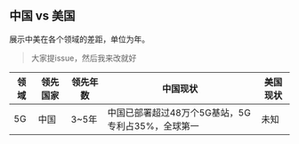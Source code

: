 ## 中国 vs 美国
展示中美在各个领域的差距，单位为年。

>大家提issue，然后我来改就好


领域 | 领先国家| 领先年数 | 中国现状 | 美国现状
---|---|--- |--- |---
5G | 中国 |3~5年 | 中国已部署超过48万个5G基站，5G专利占35%，全球第一 | 未知
